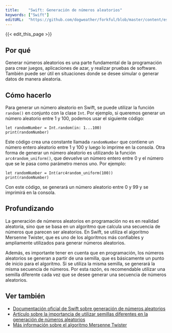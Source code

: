 ```yaml
---
title:    "Swift: Generación de números aleatorios"
keywords: ["Swift"]
editURL:  "https://github.com/dogweather/forkful/blob/master/content/es/swift/generating-random-numbers.md"
---
```


{{< edit_this_page >}}

## Por qué

Generar números aleatorios es una parte fundamental de la programación para crear juegos, aplicaciones de azar, y realizar pruebas de software. También puede ser útil en situaciones donde se desee simular o generar datos de manera aleatoria.

## Cómo hacerlo

Para generar un número aleatorio en Swift, se puede utilizar la función `random()` en conjunto con la clase `Int`. Por ejemplo, si queremos generar un número aleatorio entre 1 y 100, podemos usar el siguiente código:

```
let randomNumber = Int.random(in: 1...100)
print(randomNumber)
```

Este código crea una constante llamada `randomNumber` que contiene un número entero aleatorio entre 1 y 100 y luego lo imprime en la consola. Otra forma de generar un número aleatorio es utilizando la función `arc4random_uniform()`, que devuelve un número entero entre 0 y el número que se le pasa como parámetro menos uno. Por ejemplo:

```
let randomNumber = Int(arc4random_uniform(100))
print(randomNumber)
```

Con este código, se generará un número aleatorio entre 0 y 99 y se imprimirá en la consola.

## Profundizando

La generación de números aleatorios en programación no es en realidad aleatoria, sino que se basa en un algoritmo que calcula una secuencia de números que parecen ser aleatorios. En Swift, se utiliza el algoritmo Mersenne Twister, que es uno de los algoritmos más confiables y ampliamente utilizados para generar números aleatorios.

Además, es importante tener en cuenta que en programación, los números aleatorios se generan a partir de una semilla, que es básicamente un punto de inicio para el algoritmo. Si se utiliza la misma semilla, se generará la misma secuencia de números. Por esta razón, es recomendable utilizar una semilla diferente cada vez que se desee generar una secuencia de números aleatorios.

## Ver también

- [Documentación oficial de Swift sobre generación de números aleatorios](https://developer.apple.com/documentation/swift/double/random)
- [Artículo sobre la importancia de utilizar semillas diferentes en la generación de números aleatorios](https://www.calculatorsoup.com/calculators/math/randomseed.php)
- [Más información sobre el algoritmo Mersenne Twister](https://en.wikipedia.org/wiki/Mersenne_Twister)